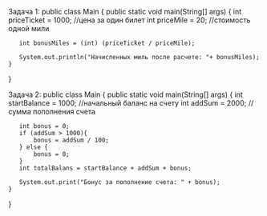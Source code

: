 Задача 1:
public class Main
{
    public static void main(String[] args) {
       int priceTicket  = 1000;  //цена за один билет
       int priceMile = 20;  //стоимость одной мили
       
       int bonusMiles = (int) (priceTicket / priceMile);
       
       System.out.println("Начисленных миль после расчете: "+ bonusMiles);
    }
}

Задача 2: 
public class Main
{
    public static void main(String[] args) {
       int startBalance = 1000; //начальный баланс на счету
       int addSum = 2000;  //сумма пополнения счета
       
       int bonus = 0;
       if (addSum > 1000){
           bonus = addSum / 100;
       } else {
           bonus = 0;
       }
       int totalBalans = startBalance + addSum + bonus;
       
       System.out.print("Бонус за пополнение счета: " + bonus);
    }
}
